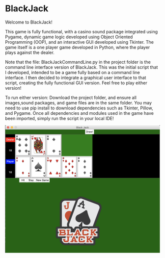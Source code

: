 # BlackJack
Welcome to BlackJack!

This game is fully functional, with a casino sound package integrated using Pygame, dynamic game logic developed using Object Oriented Programming (OOP),
and an interactive GUI developed using Tkinter. The game itself is a one player game developed in Python, where the player plays against the dealer.

Note that the file: BlackJackCommandLine.py in the project folder is the command line interface version of BlackJack. This was the initial script that I developed, intended to be a game fully based on a command line interface. I then decided to integrate a graphical user interface to that script, creating the fully functional GUI version. Feel free to play either version!

To run either version: Download the project folder, and ensure all images,sound packages, and game files are in the same folder. You may need to use pip install to download dependencies such as Tkinter, Pillow, and Pygame. Once all dependencies and modules used in the game have been imported, simply run the script in your local IDE! 


![image](https://github.com/sdesai13/BlackJack/blob/main/BlackJackGUI/blackjackfinalss%20.png)


